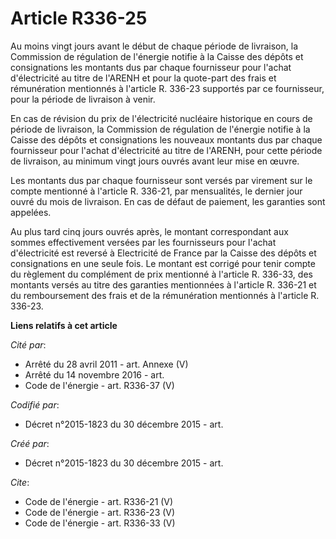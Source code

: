 # Article R336-25

Au moins vingt jours avant le début de chaque période de livraison, la Commission de régulation de l'énergie notifie à la
Caisse des dépôts et consignations les montants dus par chaque fournisseur pour l'achat d'électricité au titre de l'ARENH et
pour la quote-part des frais et rémunération mentionnés à l'article R. 336-23 supportés par ce fournisseur, pour la période
de livraison à venir. 

En cas de révision du prix de l'électricité nucléaire historique en cours de période de livraison, la Commission de
régulation de l'énergie notifie à la Caisse des dépôts et consignations les nouveaux montants dus par chaque fournisseur pour
l'achat d'électricité au titre de l'ARENH, pour cette période de livraison, au minimum vingt jours ouvrés avant leur mise en
œuvre. 

Les montants dus par chaque fournisseur sont versés par virement sur le compte mentionné à l'article R. 336-21, par
mensualités, le dernier jour ouvré du mois de livraison. En cas de défaut de paiement, les garanties sont appelées. 

Au plus tard cinq jours ouvrés après, le montant correspondant aux sommes effectivement versées par les fournisseurs pour
l'achat d'électricité est reversé à Electricité de France par la Caisse des dépôts et consignations en une seule fois. Le
montant est corrigé pour tenir compte du règlement du complément de prix mentionné à l'article R. 336-33, des montants versés
au titre des garanties mentionnées à l'article R. 336-21 et du remboursement des frais et de la rémunération mentionnés à
l'article R. 336-23.

**Liens relatifs à cet article**

_Cité par_:

  - Arrêté du 28 avril 2011 - art. Annexe (V)
  - Arrêté du 14 novembre 2016 - art.
  - Code de l'énergie - art. R336-37 (V)

_Codifié par_:

  - Décret n°2015-1823 du 30 décembre 2015 - art.

_Créé par_:

  - Décret n°2015-1823 du 30 décembre 2015 - art.

_Cite_:

  - Code de l'énergie - art. R336-21 (V)
  - Code de l'énergie - art. R336-23 (V)
  - Code de l'énergie - art. R336-33 (V)
